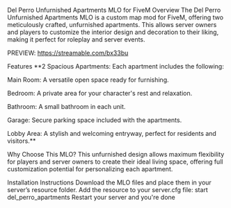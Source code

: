 Del Perro Unfurnished Apartments MLO for FiveM
Overview
The Del Perro Unfurnished Apartments MLO is a custom map mod for FiveM, offering two meticulously crafted, unfurnished apartments. This allows server owners and players to customize the interior design and decoration to their liking, making it perfect for roleplay and server events.

PREVIEW: https://streamable.com/bx33bu

Features
   **2 Spacious Apartments: Each apartment includes the following:

   Main Room: A versatile open space ready for furnishing.

   Bedroom: A private area for your character's rest and relaxation.

   Bathroom: A small bathroom in each unit.

   Garage: Secure parking space included with the apartments.

   Lobby Area: A stylish and welcoming entryway, perfect for residents and visitors.**

Why Choose This MLO?
This unfurnished design allows maximum flexibility for players and server owners to create their ideal living space, offering full customization potential for personalizing each apartment.

Installation Instructions
Download the MLO files and place them in your server’s resource folder.
Add the resource to your server.cfg file:
start del_perro_apartments
Restart your server and you're done
